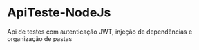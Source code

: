 # ApiTeste-NodeJs
Api de testes com autenticação JWT, injeção de dependências e organização de pastas
